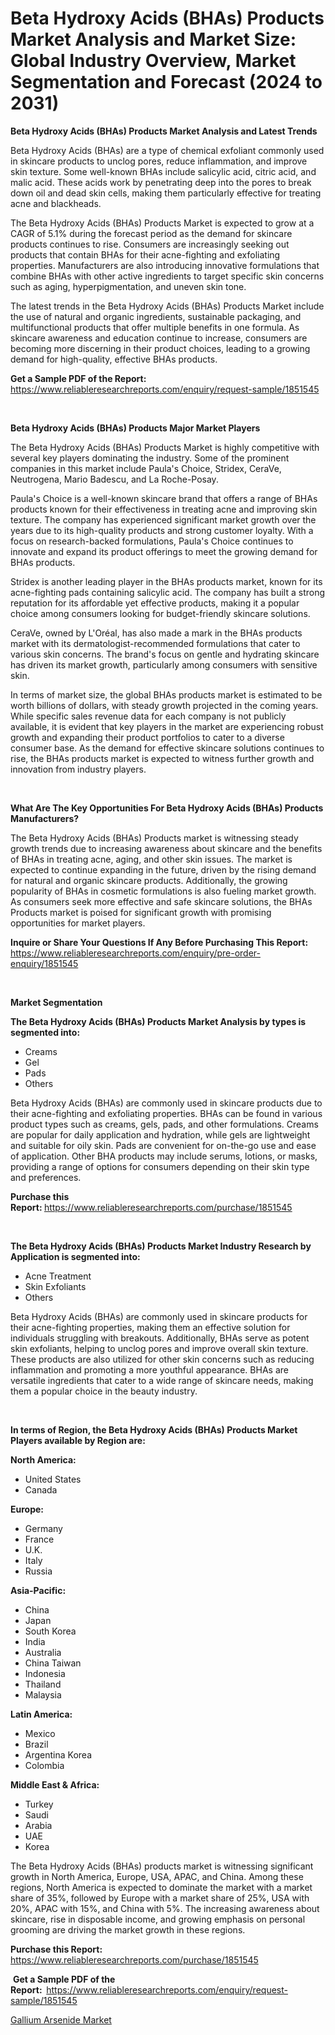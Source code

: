 <p><h1>Beta Hydroxy Acids (BHAs) Products Market Analysis and Market Size: Global Industry Overview, Market Segmentation and Forecast (2024 to 2031)</h1></p><p><strong>Beta Hydroxy Acids (BHAs) Products Market Analysis and Latest Trends</strong></p>
<p><p>Beta Hydroxy Acids (BHAs) are a type of chemical exfoliant commonly used in skincare products to unclog pores, reduce inflammation, and improve skin texture. Some well-known BHAs include salicylic acid, citric acid, and malic acid. These acids work by penetrating deep into the pores to break down oil and dead skin cells, making them particularly effective for treating acne and blackheads.</p><p>The Beta Hydroxy Acids (BHAs) Products Market is expected to grow at a CAGR of 5.1% during the forecast period as the demand for skincare products continues to rise. Consumers are increasingly seeking out products that contain BHAs for their acne-fighting and exfoliating properties. Manufacturers are also introducing innovative formulations that combine BHAs with other active ingredients to target specific skin concerns such as aging, hyperpigmentation, and uneven skin tone.</p><p>The latest trends in the Beta Hydroxy Acids (BHAs) Products Market include the use of natural and organic ingredients, sustainable packaging, and multifunctional products that offer multiple benefits in one formula. As skincare awareness and education continue to increase, consumers are becoming more discerning in their product choices, leading to a growing demand for high-quality, effective BHAs products.</p></p>
<p><strong>Get a Sample PDF of the Report:&nbsp;</strong> <a href="https://www.reliableresearchreports.com/enquiry/request-sample/1851545">https://www.reliableresearchreports.com/enquiry/request-sample/1851545</a></p>
<p>&nbsp;</p>
<p><strong>Beta Hydroxy Acids (BHAs) Products Major Market Players</strong></p>
<p><p>The Beta Hydroxy Acids (BHAs) Products Market is highly competitive with several key players dominating the industry. Some of the prominent companies in this market include Paula's Choice, Stridex, CeraVe, Neutrogena, Mario Badescu, and La Roche-Posay.</p><p>Paula's Choice is a well-known skincare brand that offers a range of BHAs products known for their effectiveness in treating acne and improving skin texture. The company has experienced significant market growth over the years due to its high-quality products and strong customer loyalty. With a focus on research-backed formulations, Paula's Choice continues to innovate and expand its product offerings to meet the growing demand for BHAs products.</p><p>Stridex is another leading player in the BHAs products market, known for its acne-fighting pads containing salicylic acid. The company has built a strong reputation for its affordable yet effective products, making it a popular choice among consumers looking for budget-friendly skincare solutions.</p><p>CeraVe, owned by L'Oréal, has also made a mark in the BHAs products market with its dermatologist-recommended formulations that cater to various skin concerns. The brand's focus on gentle and hydrating skincare has driven its market growth, particularly among consumers with sensitive skin.</p><p>In terms of market size, the global BHAs products market is estimated to be worth billions of dollars, with steady growth projected in the coming years. While specific sales revenue data for each company is not publicly available, it is evident that key players in the market are experiencing robust growth and expanding their product portfolios to cater to a diverse consumer base. As the demand for effective skincare solutions continues to rise, the BHAs products market is expected to witness further growth and innovation from industry players.</p></p>
<p>&nbsp;</p>
<p><strong>What Are The Key Opportunities For Beta Hydroxy Acids (BHAs) Products Manufacturers?</strong></p>
<p><p>The Beta Hydroxy Acids (BHAs) Products market is witnessing steady growth trends due to increasing awareness about skincare and the benefits of BHAs in treating acne, aging, and other skin issues. The market is expected to continue expanding in the future, driven by the rising demand for natural and organic skincare products. Additionally, the growing popularity of BHAs in cosmetic formulations is also fueling market growth. As consumers seek more effective and safe skincare solutions, the BHAs Products market is poised for significant growth with promising opportunities for market players.</p></p>
<p><strong>Inquire or Share Your Questions If Any Before Purchasing This Report:</strong> <a href="https://www.reliableresearchreports.com/enquiry/pre-order-enquiry/1851545">https://www.reliableresearchreports.com/enquiry/pre-order-enquiry/1851545</a></p>
<p>&nbsp;</p>
<p><strong>Market Segmentation</strong></p>
<p><strong>The Beta Hydroxy Acids (BHAs) Products Market Analysis by types is segmented into:</strong></p>
<p><ul><li>Creams</li><li>Gel</li><li>Pads</li><li>Others</li></ul></p>
<p><p>Beta Hydroxy Acids (BHAs) are commonly used in skincare products due to their acne-fighting and exfoliating properties. BHAs can be found in various product types such as creams, gels, pads, and other formulations. Creams are popular for daily application and hydration, while gels are lightweight and suitable for oily skin. Pads are convenient for on-the-go use and ease of application. Other BHA products may include serums, lotions, or masks, providing a range of options for consumers depending on their skin type and preferences.</p></p>
<p><strong>Purchase this Report:&nbsp;</strong><a href="https://www.reliableresearchreports.com/purchase/1851545">https://www.reliableresearchreports.com/purchase/1851545</a></p>
<p>&nbsp;</p>
<p><strong>The Beta Hydroxy Acids (BHAs) Products Market Industry Research by Application is segmented into:</strong></p>
<p><ul><li>Acne Treatment</li><li>Skin Exfoliants</li><li>Others</li></ul></p>
<p><p>Beta Hydroxy Acids (BHAs) are commonly used in skincare products for their acne-fighting properties, making them an effective solution for individuals struggling with breakouts. Additionally, BHAs serve as potent skin exfoliants, helping to unclog pores and improve overall skin texture. These products are also utilized for other skin concerns such as reducing inflammation and promoting a more youthful appearance. BHAs are versatile ingredients that cater to a wide range of skincare needs, making them a popular choice in the beauty industry.</p></p>
<p>&nbsp;</p>
<p><strong>In terms of Region, the Beta Hydroxy Acids (BHAs) Products Market Players available by Region are:</strong></p>
<p>
    <p> <strong> North America: </strong>
        <ul>
            <li>United States</li>
            <li>Canada</li>
        </ul>
        </p> 
    <p> <strong> Europe: </strong>
        <ul>
            <li>Germany</li>
            <li>France</li>
            <li>U.K.</li>
            <li>Italy</li>
            <li>Russia</li>
        </ul>
        </p> 
    <p> <strong> Asia-Pacific: </strong>
        <ul>
            <li>China</li>
            <li>Japan</li>
            <li>South Korea</li>
            <li>India</li>
            <li>Australia</li>
            <li>China Taiwan</li>
            <li>Indonesia</li>
            <li>Thailand</li>
            <li>Malaysia</li>
        </ul>
        </p> 
    <p> <strong> Latin America: </strong>
        <ul>
            <li>Mexico</li>
            <li>Brazil</li>
            <li>Argentina Korea</li>
            <li>Colombia</li>
        </ul>
        </p> 
    <p> <strong> Middle East & Africa: </strong>
        <ul>
            <li>Turkey</li>
            <li>Saudi</li>
            <li>Arabia</li>
            <li>UAE</li>
            <li>Korea</li>
        </ul>
    </p>
    </p>
<p><p>The Beta Hydroxy Acids (BHAs) products market is witnessing significant growth in North America, Europe, USA, APAC, and China. Among these regions, North America is expected to dominate the market with a market share of 35%, followed by Europe with a market share of 25%, USA with 20%, APAC with 15%, and China with 5%. The increasing awareness about skincare, rise in disposable income, and growing emphasis on personal grooming are driving the market growth in these regions.</p></p>
<p><strong>Purchase this Report: </strong><a href="https://www.reliableresearchreports.com/purchase/1851545">https://www.reliableresearchreports.com/purchase/1851545</a></p>
<p>&nbsp;<strong>Get a Sample PDF of the Report:&nbsp;&nbsp;</strong><a href="https://www.reliableresearchreports.com/enquiry/request-sample/1851545">https://www.reliableresearchreports.com/enquiry/request-sample/1851545</a></p>
<p><strong></strong></p>
<p><p><a href="https://adventurous-uranium-ef9.notion.site/Gallium-Arsenide-Market-with-the-goal-of-estimating-the-market-size-and-future-growth-potential-of-v-6b90537248f544299830eae79bd546f1">Gallium Arsenide Market</a></p></p>